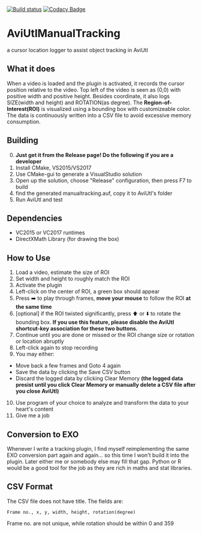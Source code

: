 [![Build status](https://ci.appveyor.com/api/projects/status/fcya1k80q0lhvx3y?svg=true)](https://ci.appveyor.com/project/MaverickTse/aviutlmanualtracking)    [![Codacy Badge](https://api.codacy.com/project/badge/Grade/f4a642c7be7849fca7418bb69c9d32d4)](https://www.codacy.com/app/MaverickTse/AviUtlManualTracking?utm_source=github.com&amp;utm_medium=referral&amp;utm_content=MaverickTse/AviUtlManualTracking&amp;utm_campaign=Badge_Grade)

# AviUtlManualTracking
a cursor location logger to assist object tracking in AviUtl

## What it does
When a video is loaded and the plugin is activated, it records the cursor position relative to the video. Top left of the video is seen as (0,0) with positive width and positive height. Besides coordinate, it also logs SIZE(width and height) and ROTATION(as degree). The __Region-of-Interest(ROI)__ is visualized using a bounding box with customizeable color. The data is continuously written into a CSV file to avoid excessive memory consumption.

## Building
0. __Just get it from the Release page! Do the following if you are a developer__
1. Install CMake, VS2015/VS2017
2. Use CMake-gui to generate a VisualStudio solution
3. Open up the solution, choose "Release" configuration, then press F7 to build
4. find the generated manualtracking.auf, copy it to AviUtl's folder
5. Run AviUtl and test

## Dependencies
- VC2015 or VC2017 runtimes
- DirectXMath Library (for drawing the box)

## How to Use
1. Load a video, estimate the size of ROI
2. Set width and height to roughly match the ROI
3. Activate the plugin
4. Left-click on the center of ROI, a green box should appear
5. Press :arrow_right: to play through frames, __move your mouse__ to follow the ROI __at the same time__
6. [optional] if the ROI twisted significantly, press :arrow_up: or :arrow_down: to rotate the bounding box. __If you use this feature, please disable the AviUtl shortcut-key association for these two buttons.__
7. Continue until you are done or missed or the ROI change size or rotation or location abruptly
8. Left-click again to stop recording
9. You may either:
 * Move back a few frames and Goto 4 again
 * Save the data by clicking the Save CSV button
 * Discard the logged data by clicking Clear Memory __(the logged data presist until you click Clear Memory or manually delete a CSV file after you close AviUtl)__
10. Use program of your choice to analyze and transform the data to your heart's content
11. Give me a job

## Conversion to EXO
Whenever I write a tracking plugin, I find myself reimplementing the same EXO conversion part again and again... so this time I won't build it into the plugin. Later either me or somebody else may fill that gap. Python or R would be a good tool for the job as they are rich in maths and stat libraries.

## CSV Format
The CSV file does not have title. The fields are:

```Frame no., x, y, width, height, rotation(degree)```

Frame no. are not unique, while rotation should be within 0 and 359
